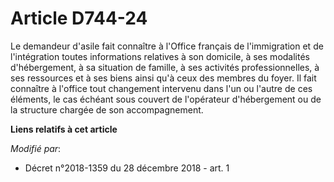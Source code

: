 # Article D744-24

Le demandeur d'asile fait connaître à l'Office français de l'immigration et de l'intégration toutes informations relatives à
son domicile, à ses modalités d'hébergement, à sa situation de famille, à ses activités professionnelles, à ses ressources et
à ses biens ainsi qu'à ceux des membres du foyer. Il fait connaître à l'office tout changement intervenu dans l'un ou l'autre
de ces éléments, le cas échéant sous couvert de l'opérateur d'hébergement ou de la structure chargée de son accompagnement.

**Liens relatifs à cet article**

_Modifié par_:

  - Décret n°2018-1359 du 28 décembre 2018 - art. 1
